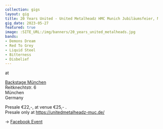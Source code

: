 ```yaml
---
collection: gigs
layout: gig
title: 20 Years United - United Metalheadz HMC Munich Jubiläumsfeier, München
gig_date: 2023-05-27
featured: true
image: :SITE_URL:/img/banners/20_years_united_metalheads.jpg
bands:
- Demons Dream
- Red To Grey
- Liquid Steel
- Bitterness
- Disbelief
---
```


at

[Backstage München](https://www.facebook.com/profile.php?id=100066891692862) \
Reitknechtstr. 6 \
München \
Germany

Presale €22,-, at venue €25,- . \
Presale only at https://unitedmetalheadz-muc.de/

-> [Facebook Event](https://www.facebook.com/events/836906547560329)
